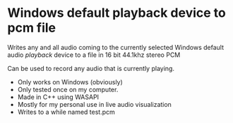 # Windows default playback device to pcm file
Writes any and all audio coming to the currently selected Windows default audio _playback_ device to a file in 16 bit 44.1khz stereo PCM


Can be used to record any audio that is currently playing.

- Only works on Windows (obviously)
- Only tested once on my computer.
- Made in C++ using WASAPI
- Mostly for my personal use in live audio visualization
- Writes to a while named test.pcm
